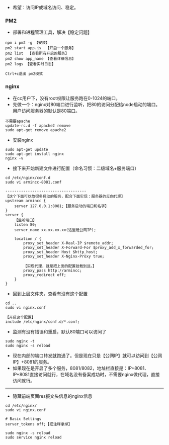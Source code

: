 * 希望：访问IP或域名访问、稳定。

### PM2

* 部署和进程管理工具，解决【稳定问题】
```
npm i pm2 -g 【安装】
pm2 start app.js  【开启一个服务】
pm2 list  【查看所有开启的服务】
pm2 show app_name 【查看详细信息】
pm2 logs 【查看实时日志】  

Ctrl+c退出 pm2模式
```

### nginx

* 在cc用户下，没有root权限让服务跑在0-1024的端口。
* 先做一个：nginx对80端口进行监听，把80的访问分配给node启动的端口。用户访问服务器的默认是80端口。

```
不需要apache
update-rc.d -f apache2 remove
sudo apt-get remove apache2
```

* 安装nginx

```
sudo apt-get update
sudo apt-get install nginx
nginx -v
```

* 接下来开始新建文件进行配置（命名习惯：二级域名+服务端口）

```
cd /etc/nginx/conf.d
sudo vi armincc-8081.conf

------------------------------------
【这个下面可以放很多启动的服务，配合下面实现：服务器的反向代理】
upstream armincc {
    server 127.0.0.1:8081;【服务启动的端口和名字】
}
server {
    【监听端口】
    listen 80;
    server_name xx.xx.xx.xx(这里是公网IP);
    
    location / {
        proxy_set_header X-Real-IP $remote_addr;
        proxy_set_header X-Forward-For $proxy_add_x_forwarded_for;
        proxy_set_header Host $http_host;
        proxy_set_header X-Nginx-Proxy true;

        【实现代理，就是把上面的配置挂载到这。】
        proxy_pass http://armincc;
        proxy_redirect off;
    }
}
```

* 回到上层文件夹，查看有没有这个配置
```
cd ..
sudo vi nginx.conf

【开启这个配置】
include /etc/nginx/conf.d/*.conf;
```

* 监测有没有错误和重启，默认80端口可以访问了
```
sudo nginx -t
sudo nginx -s reload
```

* 现在内部的端口转发就跑通了。但是现在只是【公网IP】就可以访问到【公网IP】+8081的服务。
* 如果现在是开启了多个服务，8081/8082，地址栏直接是：IP+8081、IP+8081直接访问就行，在域名没有备案成功时，不需要nginx做代理，直接访问就行。

------------------------

* 隐藏前端页面res报文头信息的nginx信息

```
cd /etc/nginx/
sudo vi nginx.conf

# Basic Settings
server_tokens off;【把注释拿掉】

sudo nginx -s reload
sudo service nginx reload
```

